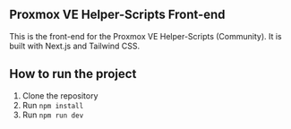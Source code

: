 ## Proxmox VE Helper-Scripts Front-end

This is the front-end for the Proxmox VE Helper-Scripts (Community). It is built with Next.js and Tailwind CSS.

## How to run the project

1. Clone the repository
2. Run `npm install`
3. Run `npm run dev`